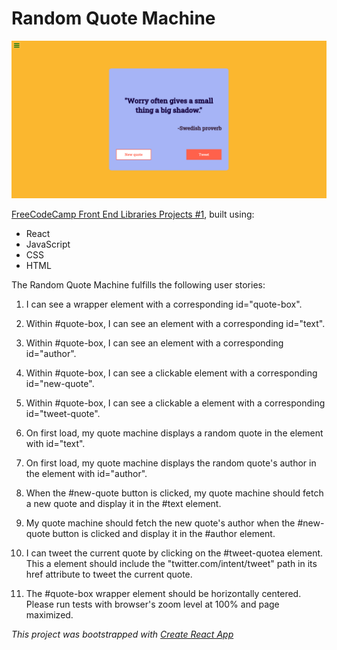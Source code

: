 # Random Quote Machine

![Random quote machine screenshot](random-quote-machine.png)

[FreeCodeCamp Front End Libraries Projects #1](https://www.freecodecamp.org/learn/front-end-libraries/front-end-libraries-projects/build-a-random-quote-machine), built using:

* React
* JavaScript
* CSS 
* HTML

The Random Quote Machine fulfills the following user stories: 

1. I can see a wrapper element with a corresponding id="quote-box".

2. Within #quote-box, I can see an element with a corresponding id="text".

3. Within #quote-box, I can see an element with a corresponding id="author".

4. Within #quote-box, I can see a clickable element with a corresponding id="new-quote".

5. Within #quote-box, I can see a clickable a element with a corresponding id="tweet-quote".

6. On first load, my quote machine displays a random quote in the element with id="text".

7. On first load, my quote machine displays the random quote's author in the element with id="author".

8. When the #new-quote button is clicked, my quote machine should fetch a new quote and display it in the #text element.

9. My quote machine should fetch the new quote's author when the #new-quote button is clicked and display it in the #author element.

10. I can tweet the current quote by clicking on the #tweet-quotea element. This a element should include the "twitter.com/intent/tweet" path in its href attribute to tweet the current quote.

11. The #quote-box wrapper element should be horizontally centered. Please run tests with browser's zoom level at 100% and page maximized.

*This project was bootstrapped with [Create React App](https://github.com/facebook/create-react-app)*

